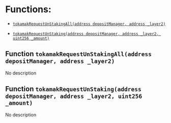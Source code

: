 # Functions:

- [`tokamakRequestUnStakingAll(address depositManager, address _layer2)`](#LibTokamak-tokamakRequestUnStakingAll-address-address-)

- [`tokamakRequestUnStaking(address depositManager, address _layer2, uint256 _amount)`](#LibTokamak-tokamakRequestUnStaking-address-address-uint256-)

## Function `tokamakRequestUnStakingAll(address depositManager, address _layer2) `

No description

## Function `tokamakRequestUnStaking(address depositManager, address _layer2, uint256 _amount) `

No description
